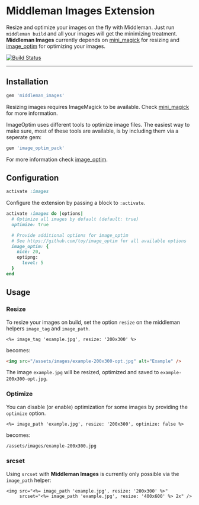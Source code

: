 # Middleman Images Extension

Resize and optimize your images on the fly with Middleman. Just run `middleman build`
and all your images will get the minimizing treatment. **Middleman Images** currently
depends on [mini_magick](https://github.com/minimagick/minimagick) for resizing and
[image_optim](https://github.com/toy/image_optim) for optimizing your images.


[![Build Status](https://api.travis-ci.org/zweitag/middleman-images.png?branch=master)](https://travis-ci.org/zweitag/middleman-images)

* * *

## Installation

```ruby
gem 'middleman_images'
```

Resizing images requires ImageMagick to be available. Check
[mini_magick](https://github.com/minimagick/minimagick) for more information.

ImageOptim uses different tools to optimize image files. The easiest way to
make sure, most of these tools are available, is by including them via a seperate
gem:

```ruby
gem 'image_optim_pack'
```

For more information check [image_optim](https://github.com/toy/image_optim).

## Configuration

```ruby
activate :images
```

Configure the extension by passing a block to `:activate`.

```ruby
activate :images do |options|
  # Optimize all images by default (default: true) 
  optimize: true

  # Provide additional options for image_optim
  # See https://github.com/toy/image_optim for all available options
  image_optim: {
    nice: 20,
    optipng:
      level: 5
  }
end
```

## Usage

### Resize

To resize your images on build, set the option `resize` on the middleman helpers
`image_tag` and `image_path`.

```erb
<%= image_tag 'example.jpg', resize: '200x300' %>
```
becomes:

```html
<img src="/assets/images/example-200x300-opt.jpg" alt="Example" />
```

The image `example.jpg` will be resized, optimized and saved to `example-200x300-opt.jpg`.

### Optimize

You can disable (or enable) optimization for some images by providing the `optimize`
option.

```erb
<%= image_path 'example.jpg', resize: '200x300', optimize: false %>
```
becomes:

```html
/assets/images/example-200x300.jpg
```

### srcset

Using `srcset` with **Middleman Images** is currently only possible via the `image_path`
helper:

```erb
<img src="<%= image_path 'example.jpg', resize: '200x300' %>"
     srcset="<%= image_path 'example.jpg', resize: '400x600' %> 2x" />
```
